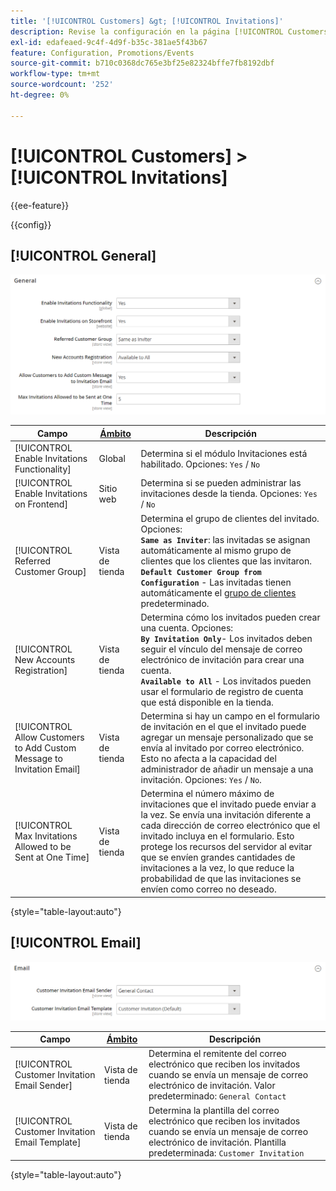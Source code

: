 ```yaml
---
title: '[!UICONTROL Customers] &gt; [!UICONTROL Invitations]'
description: Revise la configuración en la página [!UICONTROL Customers] &gt; [!UICONTROL Invitations] del administrador de Commerce.
exl-id: edafeaed-9c4f-4d9f-b35c-381ae5f43b67
feature: Configuration, Promotions/Events
source-git-commit: b710c0368dc765e3bf25e82324bffe7fb8192dbf
workflow-type: tm+mt
source-wordcount: '252'
ht-degree: 0%

---
```


# [!UICONTROL Customers] > [!UICONTROL Invitations]

{{ee-feature}}

{{config}}

## [!UICONTROL General]

![General](./assets/invitations-general.png)<!-- zoom -->

<!-- [General](https://docs.magento.com/user-guide/marketing/invitations-configure.html) -->

| Campo | [Ámbito](../../getting-started/websites-stores-views.md#scope-settings) | Descripción |
|--- |--- |--- |
| [!UICONTROL Enable Invitations Functionality] | Global | Determina si el módulo Invitaciones está habilitado. Opciones: `Yes` / `No` |
| [!UICONTROL Enable Invitations on Frontend] | Sitio web | Determina si se pueden administrar las invitaciones desde la tienda. Opciones: `Yes` / `No` |
| [!UICONTROL Referred Customer Group] | Vista de tienda | Determina el grupo de clientes del invitado. Opciones: <br/>**`Same as Inviter`**: las invitadas se asignan automáticamente al mismo grupo de clientes que los clientes que las invitaron.<br/>**`Default Customer Group from Configuration`** - Las invitadas tienen automáticamente el [grupo de clientes](../../customers/customer-groups.md) predeterminado. |
| [!UICONTROL New Accounts Registration] | Vista de tienda | Determina cómo los invitados pueden crear una cuenta. Opciones: <br/>**`By Invitation Only`**- Los invitados deben seguir el vínculo del mensaje de correo electrónico de invitación para crear una cuenta.<br/>**`Available to All`** - Los invitados pueden usar el formulario de registro de cuenta que está disponible en la tienda. |
| [!UICONTROL Allow Customers to Add Custom Message to Invitation Email] | Vista de tienda | Determina si hay un campo en el formulario de invitación en el que el invitado puede agregar un mensaje personalizado que se envía al invitado por correo electrónico. Esto no afecta a la capacidad del administrador de añadir un mensaje a una invitación. Opciones: `Yes` / `No`. |
| [!UICONTROL Max Invitations Allowed to be Sent at One Time] | Vista de tienda | Determina el número máximo de invitaciones que el invitado puede enviar a la vez. Se envía una invitación diferente a cada dirección de correo electrónico que el invitado incluya en el formulario. Esto protege los recursos del servidor al evitar que se envíen grandes cantidades de invitaciones a la vez, lo que reduce la probabilidad de que las invitaciones se envíen como correo no deseado. |

{style="table-layout:auto"}

## [!UICONTROL Email]

![Correo electrónico](./assets/invitations-email.png)<!-- zoom -->

<!-- [Email](https://docs.magento.com/user-guide/marketing/invitations-configure.html) -->

| Campo | [Ámbito](../../getting-started/websites-stores-views.md#scope-settings) | Descripción |
|--- |--- |--- |
| [!UICONTROL Customer Invitation Email Sender] | Vista de tienda | Determina el remitente del correo electrónico que reciben los invitados cuando se envía un mensaje de correo electrónico de invitación. Valor predeterminado: `General Contact` |
| [!UICONTROL Customer Invitation Email Template] | Vista de tienda | Determina la plantilla del correo electrónico que reciben los invitados cuando se envía un mensaje de correo electrónico de invitación. Plantilla predeterminada: `Customer Invitation` |

{style="table-layout:auto"}
